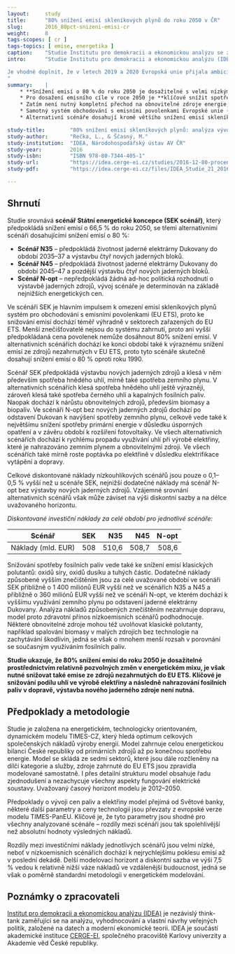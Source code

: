 ```yaml
---
layout:     study
title:      "80% snížení emisí skleníkových plynů do roku 2050 v ČR"
slug:       2016_80pct-snizeni-emisi-cr
weight:     8
tags-scopes: [ cr ]
tags-topics: [ emise, energetika ]
caption:    "Studie Institutu pro demokracii a ekonomickou analýzu se zabývá možností snížit emise o 80 % do roku 2050."
intro:      "Studie Institutu pro demokracii a ekonomickou analýzu (IDEA) z roku 2016 se zabývá možností snížit emise skleníkových plynů o 80 % do roku 2050. Česká vláda se přihlásila k dlouhodobé strategii dekarbonizace Evropské unie a tím se zavázala snížit emise skleníkových plynů do roku 2050 o 80–95 % oproti roku 1990. Státní energetická koncepce z roku 2015 předpokládá snížení skleníkových plynů o 66,5 % do roku 2050, studie prostřednictvím komplexního energetického dynamického modelu TIMES-CZ srovnává scénář podle této státní koncepce (SEK scénář) se třemi alternativními scénáři, které skutečně dosahují snížení emisí skleníkových plynů o 80 % v souladu s cíli Evropské unie definovanými v EU Energy Roadmap 2012. 

Je vhodné doplnit, že v letech 2019 a 2020 Evropská unie přijala ambicióznější cíl o dosažení nulových emisí skleníkových plynů do roku 2050, rovněž Vnitrostátní plán České republiky v oblasti energetiky a klimatu z roku 2019 již uvádí jako indikativní cíl pro rok 2050 snížení emisí o 80 % oproti roku 1990.
"
summary:    |
    * **Snížení emisí o 80 % do roku 2050 je dosažitelné s velmi nízkými dodatečnými investičními náklady** v porovnání se scénářem Státní energetické koncepce snižujícím emise o 66,5 % (investiční náklady jsou vyšší o pouhých cca 0,1–0,5 % investičních nákladů scénáře SEK).
    * Pro dosažení emisního cíle v roce 2050 je **klíčové snížit spotřebu hnědého uhlí**. V takovém případě nedojde ani k vyčerpání zásob hnědého uhlí v rámci stávajících limitů, rozhodně nemá smysl další prolamování ekologických limitů těžby.
    * Zatím není nutný kompletní přechod na obnovitelné zdroje energie, také není nezbytný další rozvoj jaderné energetiky. 80% snížení emisí je možné prostřednictvím relativně pozvolných změn v energetickém mixu.
    * Samotný systém obchodování s emisními povolenkami Evropské unie (EU ETS) není dostatečným nástrojem, neboť je nezbytné také snížení emisí v sektorech nezahrnutých do systému obchodování.
    * Alternativní scénáře dosahují kromě většího snížení emisí skleníkových plynů také **snížení emisí zdraví škodlivých polutantů**. Nízkoemisní scénáře tak mají značné dodatečné zdravotní a environmentální celospolečenské přínosy.

study-title:        "80% snížení emisí skleníkových plynů: analýza vývoje energetiky České republiky do roku 2050"
study-author:       "Rečka, L., & Ščasný, M."
study-institution:  "IDEA, Národohospodářský ústav AV ČR"
study-year:         2016
study-isbn:         "ISBN 978-80-7344-405-1"
study-url:          "https://idea.cerge-ei.cz/studies/2016-12-80-procentni-snizeni-emisi-sklenikovych-plynu"
study-pdf:          "https://idea.cerge-ei.cz/files/IDEA_Studie_21_2016_Snizeni_emisi_sklenikovych_plynu/files/downloads/IDEA_Studie_21_2016_Snizeni_emisi_sklenikovych_plynu.pdf"

---
```


## Shrnutí

Studie srovnává **scénář Státní energetické koncepce (SEK scénář)**, který předpokládá snížení emisí o 66,5 % do roku 2050, se třemi alternativními scénáři dosahujícími snížení emisí o 80 %:

* **Scénář N35** – předpokládá životnost jaderné elektrárny Dukovany do období 2035–37 a výstavbu čtyř nových jaderných bloků.
* **Scénář N45** – předpokládá životnost jaderné elektrárny Dukovany do období 2045–47 a pozdější výstavbu čtyř nových jaderných bloků.
* **Scénář N-opt** – nepředpokládá žádná ad-hoc politická rozhodnutí o výstavbě jaderných zdrojů, vývoj scénáře je determinován na základě nejnižších energetických cen. 

Ve scénáři SEK je hlavním impulsem k omezení emisí skleníkových plynů systém pro obchodování s emisními povolenkami (EU ETS), proto ke snižování emisí dochází téměř výhradně v sektorech zařazených do EU ETS. Menší znečišťovatelé nejsou do systému zahrnutí, proto ani vyšší předpokládaná cena povolenek nemůže dosáhnout 80% snížení emisí. V alternativních scénářích dochází ke konci období také k výraznému snížení emisí ze zdrojů nezahrnutých v EU ETS, proto tyto scénáře skutečně dosahují snížení emisí o 80 % oproti roku 1990.

Scénář SEK předpokládá výstavbu nových jaderných zdrojů a klesá v něm především spotřeba hnědého uhlí, mírně také spotřeba zemního plynu. V alternativních scénářích klesá spotřeba hnědého uhlí ještě výrazněji, zároveň klesá také spotřeba černého uhlí a kapalných fosilních paliv. Naopak dochází k nárůstu obnovitelných zdrojů, především biomasy a biopaliv. Ve scénáři N-opt bez nových jaderných zdrojů dochází po odstavení Dukovan k navýšení spotřeby zemního plynu, celkově vede také k největšímu snížení spotřeby primární energie v důsledku úsporných opatření a v závěru období k rozšíření fotovoltaiky. Ve všech alternativních scénářích dochází k rychlému propadu využívání uhlí při výrobě elektřiny, které je nahrazováno zemním plynem a obnovitelnými zdroji. Ve všech scénářích také mírně roste poptávka po elektřině v důsledku elektrifikace vytápění a dopravy.

Celkové diskontované náklady nízkouhlíkových scénářů jsou pouze o 0,1–0,5 % vyšší než u scénáře SEK, nejnižší dodatečné náklady má scénář N-opt bez výstavby nových jaderných zdrojů. Vzájemné srovnání alternativních scénářů však může záviset na výši diskontní sazby a na délce uvažovaného horizontu.

*Diskontované investiční náklady za celé období pro jednotlivé scénáře:*

<div class="table table-striped table-hover" markdown="1">

| Scénář              | SEK | N35 | N45 | N-opt |
| ------------------- | ----:| ------:| ------:| ------:|
| Náklady (mld. EUR)  |  508 |  510,6 |  508,7 |  508,6 |

</div>

Snižování spotřeby fosilních paliv vede také ke snížení emisí klasických polutantů: oxidů síry, oxidů dusíku a tuhých částic. Dodatečné náklady způsobené vyšším znečištěním jsou za celé uvažované období ve scénáři SEK přibližně o 1 400 miliónů EUR vyšší než ve scénářích N35 a N45 a přibližně o 360 miliónů EUR vyšší než ve scénáři N-opt, ve kterém dochází k vyššímu využívání zemního plynu po odstavení jaderné elektrárny Dukovany. Analýza nákladů způsobených znečištěním nezahrnuje dopravu, model proto zdravotní přínos nízkoemisních scénářů podhodnocuje. Některé obnovitelné zdroje mohou též uvolňovat klasické polutanty, například spalování biomasy v malých zdrojích bez technologie na zachytávání škodlivin, jedná se však o mnohem menší rozsah v porovnání se současným využíváním fosilních paliv.

**Studie ukazuje, že 80% snížení emisí do roku 2050 je dosažitelné prostřednictvím relativně pozvolných změn v energetickém mixu, je však nutné snižovat také emise ze zdrojů nezahrnutých do EU ETS. Klíčové je snižování podílu uhlí ve výrobě elektřiny a následně nahrazování fosilních paliv v dopravě, výstavba nového jaderného zdroje není nutná.**

## Předpoklady a metodologie

Studie je založena na energetickém, technologicky orientovaném, dynamickém modelu TIMES-CZ, který hledá optimum celkových společenských nákladů výroby energií. Model zahrnuje celou energetickou bilanci České republiky od primárních zdrojů až po konečnou spotřebu energie. Model se skládá ze sedmi sektorů, které jsou dále rozčleněny na dílčí kategorie a služby, zdroje zahrnuté do EU ETS jsou zpravidla modelované samostatně. I přes detailní strukturu model obsahuje řadu zjednodušení a nezachycuje všechny aspekty fungování elektrické soustavy. Uvažovaný časový horizont modelu je 2012–2050.

Předpoklady o vývoji cen paliv a elektřiny model přejímá od Světové banky, některé další parametry a ceny technologií jsou převzaty z evropské verze modelu TIMES-PanEU. Klíčové je, že tyto parametry jsou shodné pro všechny analyzované scénáře – rozdíly mezi scénáři jsou tak spolehlivější než absolutní hodnoty výsledných nákladů.

Rozdíly mezi investičními náklady jednotlivých scénářů jsou velmi nízké, neboť v nízkoemisních scénářích dochází k nejrychlejšímu poklesu emisí až v poslední dekádě. Delší modelovací horizont a diskontní sazba ve výši 7,5 % vedou k relativně nižší váze nákladů ve vzdálenější budoucnost, jedná se však o poměrně standardní metodologii v energetickém modelování.

## Poznámky o zpracovateli

[Institut pro demokracii a ekonomickou analýzu (IDEA)](https://idea.cerge-ei.cz) je nezávislý think-tank zaměřující se na analýzu, vyhodnocování a vlastní návrhy veřejných politik, založené na datech a moderní ekonomické teorii. IDEA je součástí akademické instituce [CERGE-EI](https://www.cerge-ei.cz), společného pracoviště Karlovy univerzity a Akademie věd České republiky.

